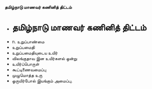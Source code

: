 **தமிழ்நாடு மாணவர் கணினித் திட்டம்**
- # தமிழ்நாடு மாணவர் கணினித் திட்டம்
- n. உறுப்பாண்மை
- உறுப்பமைதி
- உறுப்பமைதியுடைய உயிர்
- விலங்குதாவ இன உயிர்களல் ஒன்று
- உயிர்ப்பொருள்
- கூட்டிணைவமைப்பு
- முழுமொத்த உரு
- ஓருயிர்போல் இயங்கும் அமைப்பு.

